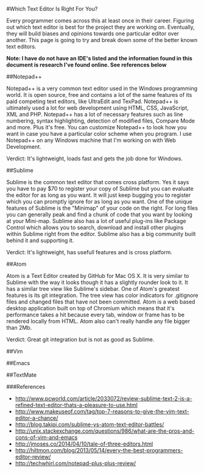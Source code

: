 #Which Text Editor Is Right For You?

Every programmer comes across this at least once in their career. Figuring out which text editor is best for the project they are working on. Eventually, they will build biases and opinions towards one particular editor over another. This page is going to try and break down some of the better known text editors.

**Note: I have do not have an IDE's listed and the information found in this document is research I've found online. See references below**

##Notepad++

Notepad++ is a very common text editor used in the Windows programming world. It is open source, free and contains a lot of the same features of its paid competing text editors, like UltraEdit and TexPad. Notepad++ is ultimately used a lot for web development using HTML, CSS, JavaScript, XML and PHP. Notepad++ has a lot of necessary features such as line numbering, syntax highlighting, detection of modified files, Compare Mode and more. Plus it's free. You can customize Notepad++ to look how you want in case you have a particular color scheme when you program. I use Notepad++ on any Windows machine that I'm working on with Web Development.

Verdict: It's lightweight, loads fast and gets the job done for Windows.

##Sublime

Sublime is the common text editor that comes cross platform. Yes it says you have to pay $70 to register your copy of Sublime but you can evaluate the editor for as long as you want. It will just keep bugging you to register which you can promptly ignore for as long as you want. One of the unique features of Sublime is the "Minimap" of your code on the right. For long files you can generally peak and find a chunk of code that you want by looking at your Mini-map. Sublime also has a lot of useful plug-ins like Package Control which allows you to search, download and install other plugins within Sublime right from the editor. Sublime also has a big community built behind it and supporting it.

Verdict: It's lightweight, has usefull features and is cross platform.

##Atom

Atom is a Text Editor created by GitHub for Mac OS X. It is very similar to Sublime with the way it looks though it has a slightly rounder look to it. It has a similar tree view like Sublime's sidebar. One of Atom's greatest features is its git integration. The tree view has color indicators for .gitignore files and changed files that have not been committed. Atom is a web based desktop application built on top of Chromium which means that it's performance takes a hit because every tab, window or frame has to be rendered locally from HTML. Atom also can't really handle any file bigger than 2Mb.

Verdict: Great git integration but is not as good as Sublime.

##Vim

##Emacs

##TextMate

###References
 - http://www.pcworld.com/article/2033072/review-sublime-text-2-is-a-refined-text-editor-thats-a-pleasure-to-use.html
 - http://www.makeuseof.com/tag/top-7-reasons-to-give-the-vim-text-editor-a-chance/
 - http://blog.takipi.com/sublime-vs-atom-text-editor-battles/
 - http://unix.stackexchange.com/questions/986/what-are-the-pros-and-cons-of-vim-and-emacs
 - http://jmoses.co/2014/04/10/tale-of-three-editors.html
 - http://hiltmon.com/blog/2013/05/14/every-the-best-programmers-editor-review/
 - http://techwhirl.com/notepad-plus-plus-review/



